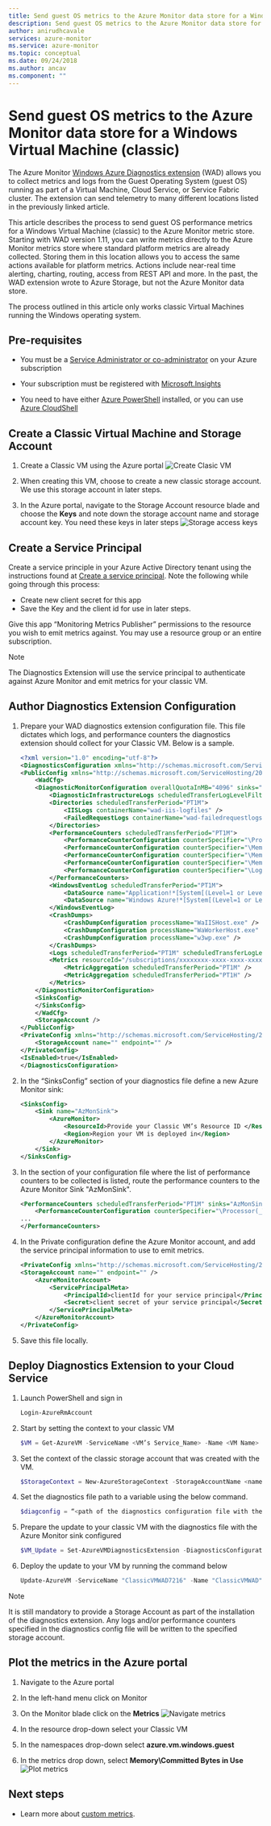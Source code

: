 ```yaml
---
title: Send guest OS metrics to the Azure Monitor data store for a Windows Virtual Machine (classic)
description: Send guest OS metrics to the Azure Monitor data store for a Windows Virtual Machine (classic)
author: anirudhcavale            
services: azure-monitor
ms.service: azure-monitor
ms.topic: conceptual
ms.date: 09/24/2018
ms.author: ancav
ms.component: ""
---
```


# Send guest OS metrics to the Azure Monitor data store for a Windows Virtual Machine (classic)

The Azure Monitor [Windows Azure Diagnostics extension](https://docs.microsoft.com/azure/monitoring-and-diagnostics/azure-diagnostics) (WAD) allows you to collect metrics and logs from the Guest Operating System (guest OS) running as part of a Virtual Machine, Cloud Service, or Service Fabric cluster. The extension can send telemetry to many different locations listed in the previously linked article.

This article describes the process to send guest OS performance metrics for a Windows Virtual Machine (classic) to the Azure Monitor metric store. Starting with WAD version 1.11, you can write metrics directly to the Azure Monitor metrics store where standard platform metrics are already collected. Storing them in this location allows you to access the same actions available for platform metrics.  Actions include near-real time alerting, charting, routing, access from REST API and more.  In the past, the WAD extension wrote to Azure Storage, but not the Azure Monitor data store. 

The process outlined in this article only works classic Virtual Machines running the Windows operating system.

## Pre-requisites

- You must be a [Service Administrator or co-administrator](https://docs.microsoft.com/azure/billing/billing-add-change-azure-subscription-administrator.md) on your Azure subscription 

- Your subscription must be registered with [Microsoft.Insights](https://docs.microsoft.com/powershell/azure/overview?view=azurermps-6.8.1) 

- You need to have either [Azure PowerShell](https://docs.microsoft.com/powershell/azure/overview?view=azurermps-6.8.1) installed, or you can use [Azure CloudShell](https://docs.microsoft.com/azure/cloud-shell/overview.md) 

## Create a Classic Virtual Machine and Storage Account

1. Create a Classic VM using the Azure portal
   ![Create Clasic VM](./media/metrics-store-custom-guestos-classic-vm/create-classic-vm.png)

1. When creating this VM, choose to create a new classic storage account. We use this storage account in later steps.

1. In the Azure portal, navigate to the Storage Account resource blade and choose the **Keys** and note down the storage account name and storage account key. You need these keys in later steps
   ![Storage access keys](./media/metrics-store-custom-guestos-classic-vm/storage-access-keys.png)

## Create a Service Principal

Create a service principle in your Azure Active Directory tenant using the instructions found at [Create a service principal](../azure-resource-manager/resource-group-create-service-principal-portal.md). Note the following while going through this process: 
- Create new client secret for this app  
- Save the Key and the client id for use in later steps.

Give this app “Monitoring Metrics Publisher” permissions to the resource you wish to emit metrics against. You may use a resource group or an entire subscription.  

> [!NOTE]
> The Diagnostics Extension will use the service principal to authenticate against Azure Monitor and emit metrics for your classic VM.

## Author Diagnostics Extension Configuration

1. Prepare your WAD diagnostics extension configuration file. This file dictates which logs, and performance counters the diagnostics extension should collect for your Classic VM. Below is a sample.

    ```xml
    <?xml version="1.0" encoding="utf-8"?>
    <DiagnosticsConfiguration xmlns="http://schemas.microsoft.com/ServiceHosting/2010/10/DiagnosticsConfiguration">
    <PublicConfig xmlns="http://schemas.microsoft.com/ServiceHosting/2010/10/DiagnosticsConfiguration">
        <WadCfg>
        <DiagnosticMonitorConfiguration overallQuotaInMB="4096" sinks="applicationInsights.errors">
            <DiagnosticInfrastructureLogs scheduledTransferLogLevelFilter="Error" />
            <Directories scheduledTransferPeriod="PT1M">
                <IISLogs containerName="wad-iis-logfiles" />
                <FailedRequestLogs containerName="wad-failedrequestlogs" />
            </Directories>
            <PerformanceCounters scheduledTransferPeriod="PT1M">
                <PerformanceCounterConfiguration counterSpecifier="\Processor(*)\% Processor Time" sampleRate="PT15S" />
                <PerformanceCounterConfiguration counterSpecifier="\Memory\Available Bytes" sampleRate="PT15S" />
                <PerformanceCounterConfiguration counterSpecifier="\Memory\Committed Bytes" sampleRate="PT15S" />
                <PerformanceCounterConfiguration counterSpecifier="\Memory\% Committed Bytes" sampleRate="PT15S" />
                <PerformanceCounterConfiguration counterSpecifier="\LogicalDisk(*)\Disk Read Bytes/sec" sampleRate="PT15S" />
            </PerformanceCounters>
            <WindowsEventLog scheduledTransferPeriod="PT1M">
                <DataSource name="Application!*[System[(Level=1 or Level=2 or Level=3)]]" />
                <DataSource name="Windows Azure!*[System[(Level=1 or Level=2 or Level=3 or Level=4)]]" />
            </WindowsEventLog>
            <CrashDumps>
                <CrashDumpConfiguration processName="WaIISHost.exe" />
                <CrashDumpConfiguration processName="WaWorkerHost.exe" />
                <CrashDumpConfiguration processName="w3wp.exe" />
            </CrashDumps>
            <Logs scheduledTransferPeriod="PT1M" scheduledTransferLogLevelFilter="Error" />
            <Metrics resourceId="/subscriptions/xxxxxxxx-xxxx-xxxx-xxxx-xxxxxxxxxxxx/resourceGroups/MyResourceGroup/providers/Microsoft.ClassicCompute/virtualMachines/MyClassicVM">
                <MetricAggregation scheduledTransferPeriod="PT1M" />
                <MetricAggregation scheduledTransferPeriod="PT1H" />
            </Metrics>
        </DiagnosticMonitorConfiguration>
        <SinksConfig>
        </SinksConfig>
        </WadCfg>
        <StorageAccount />
    </PublicConfig>
    <PrivateConfig xmlns="http://schemas.microsoft.com/ServiceHosting/2010/10/DiagnosticsConfiguration">
        <StorageAccount name="" endpoint="" />
    </PrivateConfig>
    <IsEnabled>true</IsEnabled>
    </DiagnosticsConfiguration>
    ```
1. In the “SinksConfig” section of your diagnostics file define a new Azure Monitor sink:

    ```xml
    <SinksConfig>
        <Sink name="AzMonSink">
            <AzureMonitor>
                <ResourceId>Provide your Classic VM’s Resource ID </ResourceId>
                <Region>Region your VM is deployed in</Region>
            </AzureMonitor>
        </Sink>
    </SinksConfig>
    ```

1. In the section of your configuration file where the list of performance counters to be collected is listed, route the performance counters to the Azure Monitor Sink "AzMonSink".

    ```xml
    <PerformanceCounters scheduledTransferPeriod="PT1M" sinks="AzMonSink">
        <PerformanceCounterConfiguration counterSpecifier="\Processor(_Total)\% Processor Time" sampleRate="PT15S" />
    ...
    </PerformanceCounters>
    ```

1. In the Private configuration define the Azure Monitor account, and add the service principal information to use to emit metrics.

    ```xml
    <PrivateConfig xmlns="http://schemas.microsoft.com/ServiceHosting/2010/10/DiagnosticsConfiguration">
    <StorageAccount name="" endpoint="" />
        <AzureMonitorAccount>
            <ServicePrincipalMeta>
                <PrincipalId>clientId for your service principal</PrincipalId>
                <Secret>client secret of your service principal</Secret>
            </ServicePrincipalMeta>
        </AzureMonitorAccount>
    </PrivateConfig>
    ```

1. Save this file locally.

## Deploy Diagnostics Extension to your Cloud Service

1. Launch PowerShell and sign in

    ```powershell
    Login-AzureRmAccount
    ```

1. Start by setting the context to your classic VM

    ```powershell
    $VM = Get-AzureVM -ServiceName <VM’s Service_Name> -Name <VM Name>
    ```

1. Set the context of the classic storage account that was created with the VM.

    ```powershell
    $StorageContext = New-AzureStorageContext -StorageAccountName <name of your storage account from earlier steps> -storageaccountkey "<storage account key from earlier steps>"
    ```

1.	Set the diagnostics file path to a variable using the below command.

    ```powershell
    $diagconfig = “<path of the diagnostics configuration file with the Azure Monitor sink configured>”
    ```

1.	Prepare the update to your classic VM with the diagnostics file with the Azure Monitor sink configured

    ```powershell
    $VM_Update = Set-AzureVMDiagnosticsExtension -DiagnosticsConfigurationPath $diagconfig -VM $VM -StorageContext $Storage_Context
    ```

1.	Deploy the update to your VM by running the command below

    ```powershell
    Update-AzureVM -ServiceName "ClassicVMWAD7216" -Name "ClassicVMWAD" -VM $VM_Update.VM
    ```

> [!NOTE]
> It is still mandatory to provide a Storage Account as part of the installation of the diagnostics extension. Any logs and/or performance counters specified in the diagnostics config file will be written to the specified storage account.

## Plot the metrics in the Azure portal

1.	Navigate to the Azure portal

1.	In the left-hand menu click on Monitor

1.	On the Monitor blade click on the **Metrics**
   ![Navigate metrics](./media/metrics-store-custom-guestos-classic-vm/navigate-metrics.png)

1. In the resource drop-down select your Classic VM

1. In the namespaces drop-down select **azure.vm.windows.guest**

1. In the metrics drop down, select **Memory\Committed Bytes in Use**
   ![Plot metrics](./media/metrics-store-custom-guestos-classic-vm/plot-metrics.png)


## Next steps
- Learn more about [custom metrics](metrics-custom-overview.md).
